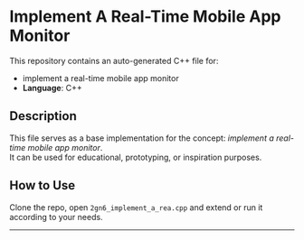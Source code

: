 # Implement A Real-Time Mobile App Monitor

This repository contains an auto-generated C++ file for:

- implement a real-time mobile app monitor
- **Language**: C++

## Description

This file serves as a base implementation for the concept: *implement a real-time mobile app monitor*.  
It can be used for educational, prototyping, or inspiration purposes.

## How to Use

Clone the repo, open `2gn6_implement_a_rea.cpp` and extend or run it according to your needs.

---


